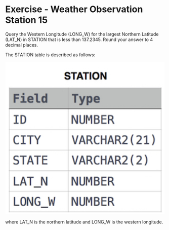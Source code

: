 # Exercise - Weather Observation Station 15

Query the Western Longitude (LONG_W) for the largest Northern Latitude (LAT_N) in STATION that is less than 137.2345. Round your answer to 4 decimal places.

The STATION table is described as follows: 

![city](.//images/station.png)

where LAT_N is the northern latitude and LONG_W is the western longitude.